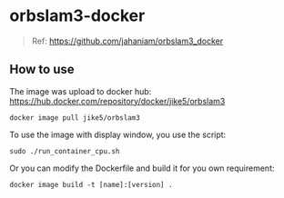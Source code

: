 # orbslam3-docker

> Ref: https://github.com/jahaniam/orbslam3_docker

## How to use

The image was upload to docker hub: https://hub.docker.com/repository/docker/jike5/orbslam3

```
docker image pull jike5/orbslam3
```

To use the image with display window, you use the script:

```
sudo ./run_container_cpu.sh
```

Or you can modify the Dockerfile and build it for you own requirement:

```
docker image build -t [name]:[version] .
```

